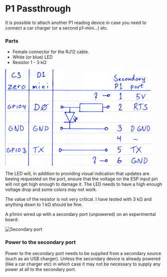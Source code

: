 # P1 Passthrough
It is possible to attach another P1 reading device in case you need to connect a car charger (or a second p1-mini...) etc.

### Parts
- Female connector for the RJ12 cable.
- White (or blue) LED
- Resistor 1 - 3 kΩ

![Secondary port pins](../images/secondary_pins.png)

The LED will, in addition to providing visual indication that updates are beeing requested on the port, ensure that the voltage on the ESP input pin will not get high enough to damage it. The LED needs to have a high enough voltage drop and some colors may not work.

The value of the resistor is not very critical. I have tested with 3 kΩ and anything down to 1 kΩ should be fine.

A p1mini wired up with a secondary port (unpowered) on an experimental board:

![Secondary port](../images/secondary_experimental.png)

### Power to the secondary port

Power to the secondary port needs to be supplied from a secondary source (such as an USB charger). Unless the secondary device is already powered (like a car charger etc) in which case it may not be necessary to supply any power at all to the secondary port.
